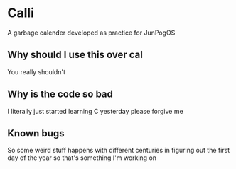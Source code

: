 # Calli
A garbage calender developed as practice for JunPogOS

## Why should I use this over cal
You really shouldn't

## Why is the code so bad
I literally just started learning C yesterday please forgive me

## Known bugs
So some weird stuff happens with different centuries in figuring out the first day of the year so that's something I'm working on
